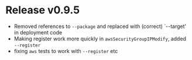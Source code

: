 # Release v0.9.5

- Removed references to `--package` and replaced with (correct) `--target' in deployment code
- Making register work more quickly in `awsSecurityGroupIPModify`, added `--register`
- fixing `aws` tests to work with `--register` etc
